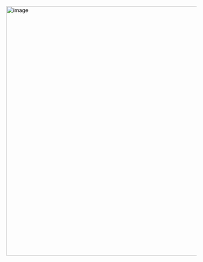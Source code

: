 <img width="663" alt="image" src="https://github.com/user-attachments/assets/a077cb28-815b-4213-b14a-94ede3afab35">
